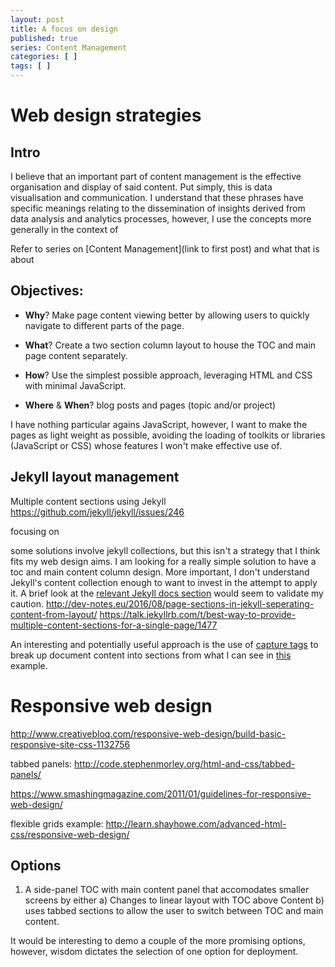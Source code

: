 ```yaml
---
layout: post
title: A focus on design
published: true
series: Content Management
categories: [ ]
tags: [ ]
---
```


# Web design strategies

## Intro
I believe that an important part of content management is the effective organisation and display of said content. Put simply, this is data visualisation and communication. I understand that these phrases have specific meanings relating to the dissemination of insights derived from data analysis and analytics processes, however, I use the concepts more generally in the context of 

Refer to series on [Content Management](link to first post) and what that is about

## Objectives:

* **Why**? Make page content viewing better by allowing users to quickly navigate to different parts of the page.

* **What**? Create a two section column layout to house the TOC and main page content separately.

* **How**? Use the simplest possible approach, leveraging HTML and CSS with minimal JavaScript. 

* **Where** & **When**? blog posts and pages (topic and/or project) 

I have nothing particular agains JavaScript, however, I want to make the pages as light weight as possible, avoiding the loading of toolkits or libraries (JavaScript or CSS) whose features I won't make effective use of.

## Jekyll layout management

Multiple content sections using Jekyll
https://github.com/jekyll/jekyll/issues/246

focusing on 

some solutions involve jekyll collections, but this isn't a strategy that I think fits my web design aims. I am looking for a really simple solution to have a toc and main content column design. More important, I don't understand Jekyll's content collection enough to want to invest in the attempt to apply it. A brief look at the [relevant Jekyll docs section](https://jekyllrb.com/docs/collections/) would seem to validate my caution.
http://dev-notes.eu/2016/08/page-sections-in-jekyll-seperating-content-from-layout/
https://talk.jekyllrb.com/t/best-way-to-provide-multiple-content-sections-for-a-single-page/1477

An interesting and potentially useful approach is the use of [capture tags](http://www.rubydoc.info/gems/liquid/Liquid/Capture) to break up document content into sections from what I can see in [this](https://github.com/jekyll/jekyll/issues/246#issuecomment-583053) example.

# Responsive web design
http://www.creativebloq.com/responsive-web-design/build-basic-responsive-site-css-1132756

tabbed panels: http://code.stephenmorley.org/html-and-css/tabbed-panels/

https://www.smashingmagazine.com/2011/01/guidelines-for-responsive-web-design/

flexible grids example: http://learn.shayhowe.com/advanced-html-css/responsive-web-design/


## Options

1) A side-panel TOC with main content panel that accomodates smaller screens by either
a) Changes to linear layout with TOC above Content
b) uses tabbed sections to allow the user to switch between TOC and main content.

It would be interesting to demo a couple of the more promising options, however, wisdom dictates the selection of one option for deployment.


